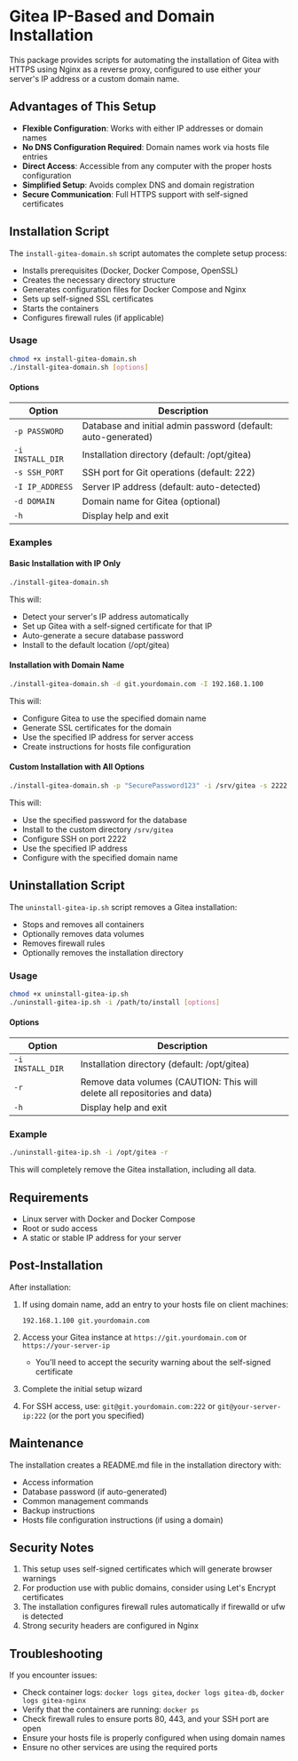 # Gitea IP-Based and Domain Installation

This package provides scripts for automating the installation of Gitea with HTTPS using Nginx as a reverse proxy, configured to use either your server's IP address or a custom domain name.

## Advantages of This Setup

- **Flexible Configuration**: Works with either IP addresses or domain names
- **No DNS Configuration Required**: Domain names work via hosts file entries
- **Direct Access**: Accessible from any computer with the proper hosts configuration
- **Simplified Setup**: Avoids complex DNS and domain registration
- **Secure Communication**: Full HTTPS support with self-signed certificates

## Installation Script

The `install-gitea-domain.sh` script automates the complete setup process:

- Installs prerequisites (Docker, Docker Compose, OpenSSL)
- Creates the necessary directory structure
- Generates configuration files for Docker Compose and Nginx
- Sets up self-signed SSL certificates
- Starts the containers
- Configures firewall rules (if applicable)

### Usage

```bash
chmod +x install-gitea-domain.sh
./install-gitea-domain.sh [options]
```

#### Options

| Option           | Description                                                   |
| ---------------- | ------------------------------------------------------------- |
| `-p PASSWORD`    | Database and initial admin password (default: auto-generated) |
| `-i INSTALL_DIR` | Installation directory (default: /opt/gitea)                  |
| `-s SSH_PORT`    | SSH port for Git operations (default: 222)                    |
| `-I IP_ADDRESS`  | Server IP address (default: auto-detected)                    |
| `-d DOMAIN`      | Domain name for Gitea (optional)                              |
| `-h`             | Display help and exit                                         |

### Examples

#### Basic Installation with IP Only

```bash
./install-gitea-domain.sh
```

This will:

- Detect your server's IP address automatically
- Set up Gitea with a self-signed certificate for that IP
- Auto-generate a secure database password
- Install to the default location (/opt/gitea)

#### Installation with Domain Name

```bash
./install-gitea-domain.sh -d git.yourdomain.com -I 192.168.1.100
```

This will:

- Configure Gitea to use the specified domain name
- Generate SSL certificates for the domain
- Use the specified IP address for server access
- Create instructions for hosts file configuration

#### Custom Installation with All Options

```bash
./install-gitea-domain.sh -p "SecurePassword123" -i /srv/gitea -s 2222 -I 192.168.1.100 -d git.yourdomain.com
```

This will:

- Use the specified password for the database
- Install to the custom directory `/srv/gitea`
- Configure SSH on port 2222
- Use the specified IP address
- Configure with the specified domain name

## Uninstallation Script

The `uninstall-gitea-ip.sh` script removes a Gitea installation:

- Stops and removes all containers
- Optionally removes data volumes
- Removes firewall rules
- Optionally removes the installation directory

### Usage

```bash
chmod +x uninstall-gitea-ip.sh
./uninstall-gitea-ip.sh -i /path/to/install [options]
```

#### Options

| Option           | Description                                                               |
| ---------------- | ------------------------------------------------------------------------- |
| `-i INSTALL_DIR` | Installation directory (default: /opt/gitea)                              |
| `-r`             | Remove data volumes (CAUTION: This will delete all repositories and data) |
| `-h`             | Display help and exit                                                     |

### Example

```bash
./uninstall-gitea-ip.sh -i /opt/gitea -r
```

This will completely remove the Gitea installation, including all data.

## Requirements

- Linux server with Docker and Docker Compose
- Root or sudo access
- A static or stable IP address for your server

## Post-Installation

After installation:

1. If using domain name, add an entry to your hosts file on client machines:

   ```
   192.168.1.100 git.yourdomain.com
   ```

2. Access your Gitea instance at `https://git.yourdomain.com` or `https://your-server-ip`

   - You'll need to accept the security warning about the self-signed certificate

3. Complete the initial setup wizard

4. For SSH access, use: `git@git.yourdomain.com:222` or `git@your-server-ip:222` (or the port you specified)

## Maintenance

The installation creates a README.md file in the installation directory with:

- Access information
- Database password (if auto-generated)
- Common management commands
- Backup instructions
- Hosts file configuration instructions (if using a domain)

## Security Notes

1. This setup uses self-signed certificates which will generate browser warnings
2. For production use with public domains, consider using Let's Encrypt certificates
3. The installation configures firewall rules automatically if firewalld or ufw is detected
4. Strong security headers are configured in Nginx

## Troubleshooting

If you encounter issues:

- Check container logs: `docker logs gitea`, `docker logs gitea-db`, `docker logs gitea-nginx`
- Verify that the containers are running: `docker ps`
- Check firewall rules to ensure ports 80, 443, and your SSH port are open
- Ensure your hosts file is properly configured when using domain names
- Ensure no other services are using the required ports
